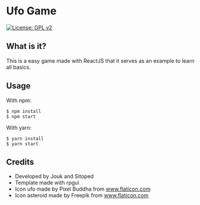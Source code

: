 # Ufo Game
[![License: GPL v2](https://img.shields.io/badge/License-GPL%20v2-blue.svg)](https://www.gnu.org/licenses/old-licenses/gpl-2.0.en.html)

## What is it?
This is a easy game made with ReactJS that it serves as an example to learn all basics.

## Usage

With npm:
```shell
$ npm install
$ npm start
```

With yarn:
```shell
$ yarn install
$ yarn start
```

## Credits

- Developed by Jouk and Sitoped
- Template made with rpgui
- Icon ufo made by Pixel Buddha from www.flaticon.com
- Icon asteroid made by Freepik from www.flaticon.com